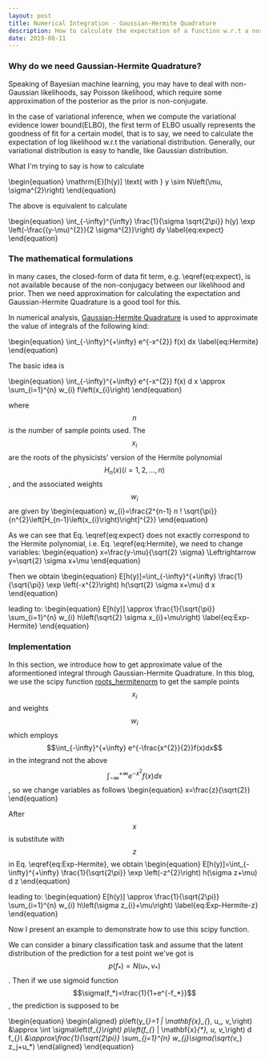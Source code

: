 ```yaml
---
layout: post
title: Numerical Integration - Gaussian-Hermite Quadrature
description: How to calculate the expectation of a function w.r.t a normal distribution when its closed form is not available
date: 2019-08-11
---
```


### Why do we need Gaussian-Hermite Quadrature?
<p>
Speaking of Bayesian machine learning, you may have to deal with non-Gaussian likelihoods, say Poisson likelihood, which require some approximation of the posterior as the prior is non-conjugate. 
</p>
<p>
In the case of variational inference, when we compute the variational evidence lower bound(ELBO), the first term of ELBO usually represents the goodness of fit for a certain model, that is to say, we need to calculate the expectation of log likelihood w.r.t the variational distribution. Generally, our variational distribution is easy to handle, like Gaussian distribution. 
</p>
<p>
What I'm trying to say is how to calculate
</p>

\begin{equation}
\mathrm{E}[h(y)] \text{ with }  y \sim N\left(\mu, \sigma^{2}\right)
\end{equation}

The above is equivalent to calculate

\begin{equation}
\int_{-\infty}^{\infty} \frac{1}{\sigma \sqrt{2\pi}} h(y) \exp \left(-\frac{(y-\mu)^{2}}{2 \sigma^{2}}\right) dy
\label{eq:expect}
\end{equation}

### The mathematical formulations

<p>
In many cases, the closed-form of data fit term, e.g. \eqref{eq:expect}, is not available because of the non-conjugacy between our likelihood and prior. Then we need approximation for calculating the expectation and Gaussian-Hermite Quadrature is a good tool for this.
</p>

<p>
In numerical analysis, <a href="https://en.wikipedia.org/wiki/Gauss%E2%80%93Hermite_quadrature" target="_blank">Gaussian-Hermite Quadrature</a> is used to approximate the value of integrals of the following kind:
</p>

\begin{equation}
\int_{-\infty}^{+\infty} e^{-x^{2}} f(x) dx
\label{eq:Hermite}
\end{equation}

The basic idea is

\begin{equation}
\int_{-\infty}^{+\infty} e^{-x^{2}} f(x) d x \approx \sum_{i=1}^{n} w_{i} f\left(x_{i}\right)
\end{equation}

where $$n$$ is the number of sample points used. The $$x_i$$ are the roots of the physicists' version of the Hermite polynomial $$H_n(x) (i = 1,2,\ldots,n)$$, and the associated weights $$w_i$$ are given by
\begin{equation}
w_{i}=\frac{2^{n-1} n ! \sqrt{\pi}}{n^{2}\left[H_{n-1}\left(x_{i}\right)\right]^{2}}
\end{equation}

As we can see that Eq. \eqref{eq:expect} does not exactly correspond to the Hermite polynomial, i.e. Eq. \eqref{eq:Hermite}, we need to change variables:
\begin{equation}
x=\frac{y-\mu}{\sqrt{2} \sigma} \Leftrightarrow y=\sqrt{2} \sigma x+\mu
\end{equation}

Then we obtain
\begin{equation}
E[h(y)]=\int_{-\infty}^{+\infty} \frac{1}{\sqrt{\pi}} \exp \left(-x^{2}\right) h(\sqrt{2} \sigma x+\mu) d x
\end{equation}

leading to:
\begin{equation}
E[h(y)] \approx \frac{1}{\sqrt{\pi}} \sum_{i=1}^{n} w_{i} h\left(\sqrt{2} \sigma x_{i}+\mu\right)
\label{eq:Exp-Hermite}
\end{equation}

### Implementation

In this section, we introduce how to get approximate value of the aformentioned integral through Gaussian-Hermite Quadrature. In this blog, we use the scipy function <a href="https://docs.scipy.org/doc/scipy/reference/generated/scipy.special.roots_hermitenorm.html" target="_blank">roots_hermitenorm</a> to get the sample points $$x_i$$ and weights $$w_i$$ which employs $$\int_{-\infty}^{+\infty} e^{-\frac{x^{2}}{2}}f(x)dx$$ in the integrand not the above $$\int_{-\infty}^{+\infty} e^{-x^{2}} f(x) dx$$, so we change variables as follows
\begin{equation}
x=\frac{z}{\sqrt{2}}
\end{equation}

After $$x$$ is substitute with $$z$$ in Eq. \eqref{eq:Exp-Hermite}, we obtain
\begin{equation}
E[h(y)]=\int_{-\infty}^{+\infty} \frac{1}{\sqrt{2\pi}} \exp \left(-z^{2}\right) h(\sigma z+\mu) d z
\end{equation}

leading to:
\begin{equation}
E[h(y)] \approx \frac{1}{\sqrt{2\pi}} \sum_{i=1}^{n} w_{i} h\left(\sigma z_{i}+\mu\right)
\label{eq:Exp-Hermite-z}
\end{equation}


Now I present an example to demonstrate how to use this scipy function. 

We can consider a binary classification task and assume that the latent distribution of the prediction for a test point we've got is $$p(f_*)=N(u_*,v_*)$$. Then if we use sigmoid function $$\sigma(f_*)=\frac{1}{1+e^{-f_*}}$$, the prediction is supposed to be

\begin{equation}
    \begin{aligned}
    p\left(y_{*}=1 | \mathbf{x}_{*}, u_*, v_*\right) &\approx \int \sigma\left(f_{*}\right) p\left(f_{*} | \mathbf{x}_{*}, u_*, v_*\right) d f_{*}\\
    &\approx\frac{1}{\sqrt{2\pi}} \sum_{j=1}^{n} w_{j}\sigma(\sqrt{v_*} z_j+u_*)
    \end{aligned}
\end{equation}
